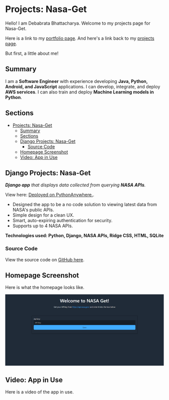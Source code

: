 # Projects: Nasa-Get

Hello! I am Debabrata Bhattacharya. Welcome to my projects page for Nasa-Get.

Here is a link to my [portfolio page](../index.html). And here's a link back to my [projects page](../projects.html).

But first, a little about me!

<!-- markdownlint-disable MD036 -->

## Summary

I am a **Software Engineer** with experience developing **Java, Python, Android, and JavaScript** applications. I can develop, integrate, and deploy **AWS services**. I can also train and deploy **Machine Learning models in Python**.

## Sections

- [Projects: Nasa-Get](#projects-nasa-get)
  - [Summary](#summary)
  - [Sections](#sections)
  - [Django Projects: Nasa-Get](#django-projects-nasa-get)
    - [Source Code](#source-code)
  - [Homepage Screenshot](#homepage-screenshot)
  - [Video: App in Use](#video-app-in-use)

## Django Projects: Nasa-Get

*​**Django app** that displays data collected from querying **NASA APIs**.*

View here: [Deployed on PythonAnywhere.](https://d5625.pythonanywhere.com/home/).

- Designed the app to be a no code solution to viewing latest data from NASA's public APIs.
- Simple design for a clean UX.
- Smart, auto-expiring authentication for security.
- Supports up to 4 NASA APIs.

**Technologies used: Python, Django, NASA APIs, Ridge CSS, HTML, SQLite**

### Source Code

View the source code on [GitHub here](https://github.com/D-Bhatta/Nasa-Get).

## Homepage Screenshot

Here is what the homepage looks like.

![Nasa-Get Homepage](./../static/img/nasa-get-homepage-screenshot.png)

## Video: App in Use

Here is a video of the app in use.

<!-- <iframe width="1280" height="720" src="https://www.youtube.com/embed/J6E10nxC3iI" frameborder="0" allow="accelerometer; autoplay; clipboard-write; encrypted-media; gyroscope; picture-in-picture" allowfullscreen></iframe> -->
